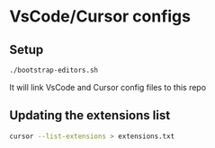 # VsCode/Cursor configs

## Setup

```bash
./bootstrap-editors.sh
```

It will link VsCode and Cursor config files to this repo

## Updating the extensions list

```bash
cursor --list-extensions > extensions.txt
```
